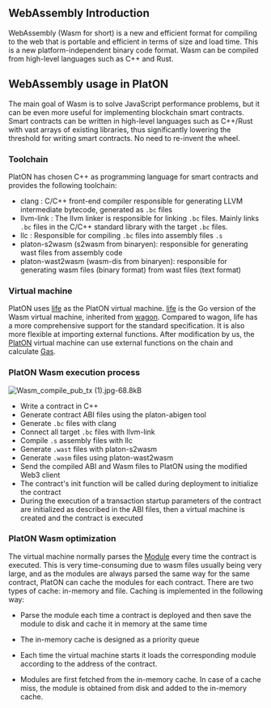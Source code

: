 ## WebAssembly Introduction

WebAssembly (Wasm for short) is a new and efficient format for compiling to the web that is portable and efficient in terms of size and load time. This is a new platform-independent binary code format. Wasm can be compiled from high-level languages such as C++ and Rust.

## WebAssembly usage in PlatON

The main goal of Wasm is to solve JavaScript performance problems, but it can be even more useful for implementing blockchain smart contracts. Smart contracts can be written in high-level languages such as C++/Rust with vast arrays of existing libraries, thus significantly lowering the threshold for writing smart contracts.
No need to re-invent the wheel.

### Toolchain

PlatON has chosen C++ as  programming language for smart contracts and provides the following toolchain:

* clang : C/C++ front-end compiler responsible for generating LLVM intermediate bytecode, generated as `.bc` files
* llvm-link : The llvm linker is responsible for linking `.bc` files. Mainly links `.bc` files in the C/C++ standard library with the target `.bc` files.
* llc : Responsible for compiling `.bc` files into assembly files `.s`
* platon-s2wasm (s2wasm from binaryen): responsible for generating wast files from assembly code
* platon-wast2wasm (wasm-dis from binaryen): responsible for generating wasm files (binary format) from wast files (text format)

### Virtual machine
PlatON uses [life][1] as the PlatON virtual machine. [life][2] is the Go version of the Wasm virtual machine, inherited from [wagon][3]. Compared to wagon, life has a more comprehensive support for the standard specification. It is also more flexible at importing external functions. After modification by us, the [PlatON][4] virtual machine can use external functions on the chain and calculate [Gas][5].

  
### PlatON Wasm execution process

![Wasm_compile_pub_tx (1).jpg-68.8kB][6]

* Write a contract in C++
* Generate contract ABI files using the platon-abigen tool
* Generate `.bc` files with clang
* Connect all target `.bc` files with llvm-link
* Compile `.s` assembly files with llc
* Generate `.wast` files with platon-s2wasm
* Generate `.wasm` files using platon-wast2wasm
* Send the compiled ABI and Wasm files to PlatON using the modified Web3 client
* The contract's init function will be called during deployment to initialize the contract
* During the execution of a transaction startup parameters of the contract are initialized as described in the ABI files, then a virtual machine is created and the contract is executed

### PlatON Wasm optimization

The virtual machine normally parses the [Module][7] every time the contract is executed. This is very time-consuming due to wasm files usually being very large, and as the modules are always parsed the same way for the same contract, PlatON can cache the modules for each contract. There are two types of cache: in-memory and file. Caching is implemented in the following way:

* Parse the module each time a contract is deployed and then save the module to disk and cache it in memory at the same time
* The in-memory cache is designed as a priority queue
* Each time the virtual machine starts it loads the corresponding module according to the address of the contract.
* Modules are first fetched from the in-memory cache. In case of a cache miss, the module is obtained from disk and added to the in-memory cache.

  [1]: https://github.com/perlin-network/life
  [2]: https://github.com/perlin-network/life
  [3]: https://github.com/go-interpreter/wagon
  [4]: https://github.com/PlatONnetwork/PlatON-Go
  [5]: https://www.cryptocompare.com/coins/guides/what-is-the-gas-in-ethereum/
  [6]: http://static.zybuluo.com/tracebundy/r9699bipuourf5temlypw68x/wasm_compile_pub_tx%20%281%29.jpg
  [7]: https://webassembly.org/docs/modules/